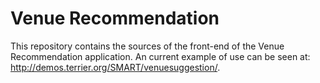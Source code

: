 Venue Recommendation
====================

This repository contains the sources of the front-end of the Venue Recommendation application.
An current example of use can be seen at: http://demos.terrier.org/SMART/venuesuggestion/.
